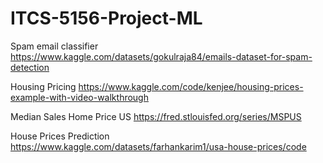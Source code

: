 # ITCS-5156-Project-ML

Spam email classifier
https://www.kaggle.com/datasets/gokulraja84/emails-dataset-for-spam-detection

Housing Pricing
https://www.kaggle.com/code/kenjee/housing-prices-example-with-video-walkthrough

Median Sales Home Price US
https://fred.stlouisfed.org/series/MSPUS

House Prices Prediction
https://www.kaggle.com/datasets/farhankarim1/usa-house-prices/code
